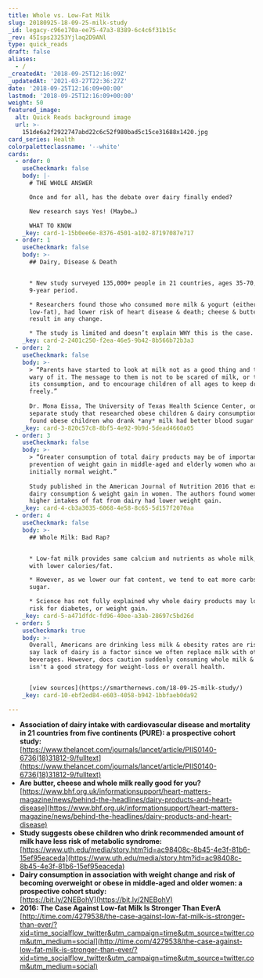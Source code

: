 ```yaml
---
title: Whole vs. Low-Fat Milk
slug: 20180925-18-09-25-milk-study
_id: legacy-c96e170a-ee75-47a3-8389-6c4c6f31b15c
_rev: 45Isps23253Yjlaq2D9ANl
type: quick_reads
draft: false
aliases:
  - /
_createdAt: '2018-09-25T12:16:09Z'
_updatedAt: '2021-03-27T22:36:27Z'
date: '2018-09-25T12:16:09+00:00'
lastmod: '2018-09-25T12:16:09+00:00'
weight: 50
featured_image:
  alt: Quick Reads background image
  url: >-
    151de6a2f2922747abd22c6c52f980bad5c15ce31688x1420.jpg
card_series: Health
colorpaletteclassname: '--white'
cards:
  - order: 0
    useCheckmark: false
    body: |-
      # THE WHOLE ANSWER

      Once and for all, has the debate over dairy finally ended?

      New research says Yes! (Maybe…)

      WHAT TO KNOW
    _key: card-1-15b0ee6e-8376-4501-a102-87197087e717
  - order: 1
    useCheckmark: false
    body: >-
      ## Dairy, Disease & Death


      * New study surveyed 135,000+ people in 21 countries, ages 35-70, over a
      9-year period.

      * Researchers found those who consumed more milk & yogurt (either whole or
      low-fat), had lower risk of heart disease & death; cheese & butter did not
      result in any change.

      * The study is limited and doesn’t explain WHY this is the case.
    _key: card-2-2401c250-f2ea-46e5-9b42-8b566b72b3a3
  - order: 2
    useCheckmark: false
    body: >-
      > “Parents have started to look at milk not as a good thing and they are
      wary of it. The message to them is not to be scared of milk, or to limit
      its consumption, and to encourage children of all ages to keep drinking it
      freely.”  
        
      Dr. Mona Eissa, The University of Texas Health Science Center, on a
      separate study that researched obese children & dairy consumption, which
      found obese children who drank *any* milk had better blood sugar control.
    _key: card-3-820c57c8-8bf5-4e92-9b9d-5dead4660a05
  - order: 3
    useCheckmark: false
    body: >-
      > “Greater consumption of total dairy products may be of importance in the
      prevention of weight gain in middle-aged and elderly women who are
      initially normal weight.”  
        
      Study published in the American Journal of Nutrition 2016 that examined
      dairy consumption & weight gain in women. The authors found women with
      higher intakes of fat from dairy had lower weight gain.
    _key: card-4-cb3a3035-6068-4e58-8c65-5d157f2070aa
  - order: 4
    useCheckmark: false
    body: >-
      ## Whole Milk: Bad Rap?


      * Low-fat milk provides same calcium and nutrients as whole milk, just
      with lower calories/fat.

      * However, as we lower our fat content, we tend to eat more carbs and
      sugar.

      * Science has not fully explained why whole dairy products may lower our
      risk for diabetes, or weight gain.
    _key: card-5-a471dfdc-fd96-40ee-a3ab-28697c5bd26d
  - order: 5
    useCheckmark: true
    body: >-
      Overall, Americans are drinking less milk & obesity rates are rising. Some
      say lack of dairy is a factor since we often replace milk with other
      beverages. However, docs caution suddenly consuming whole milk & cheese
      isn't a good strategy for weight-loss or overall health.


      [view sources](https://smarthernews.com/18-09-25-milk-study/)
    _key: card-10-ebf2ed84-e603-4058-b942-1bbfaeb0da92

---
```

* **Association of dairy intake with cardiovascular disease and mortality in 21 countries from five continents (PURE): a prospective cohort study:**  
[https://www.thelancet.com/journals/lancet/article/PIIS0140-6736(18)31812-9/fulltext](https://www.thelancet.com/journals/lancet/article/PIIS0140-6736(18)31812-9/fulltext)
* **Are butter, cheese and whole milk really good for you?**  
[https://www.bhf.org.uk/informationsupport/heart-matters-magazine/news/behind-the-headlines/dairy-products-and-heart-disease](https://www.bhf.org.uk/informationsupport/heart-matters-magazine/news/behind-the-headlines/dairy-products-and-heart-disease)
* **Study suggests obese children who drink recommended amount of milk have less risk of metabolic syndrome:**  
[https://www.uth.edu/media/story.htm?id=ac98408c-8b45-4e3f-81b6-15ef95eaceda](https://www.uth.edu/media/story.htm?id=ac98408c-8b45-4e3f-81b6-15ef95eaceda)
* **Dairy consumption in association with weight change and risk of becoming overweight or obese in middle-aged and older women: a prospective cohort study:**  
[https://bit.ly/2NEBohV](https://bit.ly/2NEBohV)
* **2016: The Case Against Low-fat Milk Is Stronger Than EverA**  
[http://time.com/4279538/the-case-against-low-fat-milk-is-stronger-than-ever/?xid=time_socialflow_twitter&utm_campaign=time&utm_source=twitter.com&utm_medium=social](http://time.com/4279538/the-case-against-low-fat-milk-is-stronger-than-ever/?xid=time_socialflow_twitter&utm_campaign=time&utm_source=twitter.com&utm_medium=social)